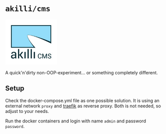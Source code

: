 # `akilli/cms`

![akıllı CMS](https://raw.githubusercontent.com/akilli/cms/master/public/theme/logo.jpg)

A quick'n'dirty non-OOP-experiment... or something completely different.

## Setup

Check the docker-compose.yml file as one possible solution. It is using an external network `proxy` and [traefik](https://traefik.io/) 
as reverse proxy. Both is not needed, so adjust to your needs.

Run the docker containers and login with name `admin` and password `password`.
